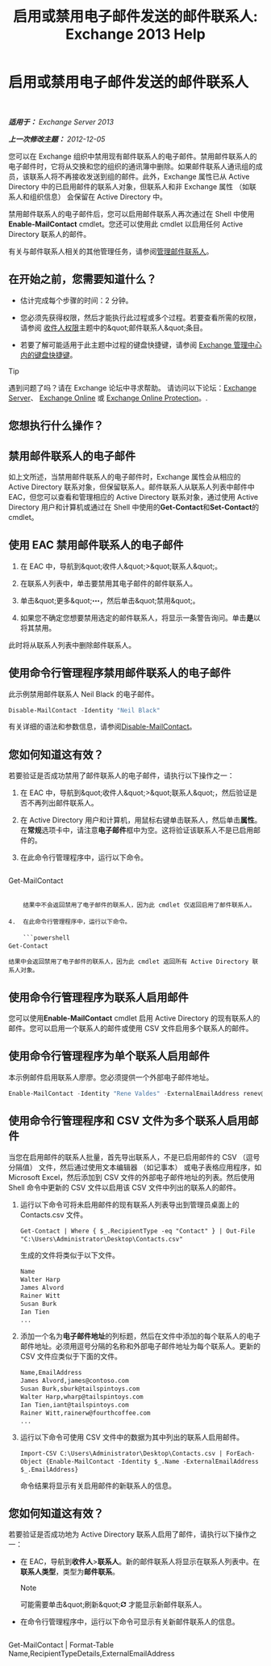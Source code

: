 ﻿---
title: '启用或禁用电子邮件发送的邮件联系人: Exchange 2013 Help'
TOCTitle: 启用或禁用电子邮件发送的邮件联系人
ms:assetid: ca47441f-1aa4-4958-aba5-18d51e59837e
ms:mtpsurl: https://technet.microsoft.com/zh-cn/library/Bb124552(v=EXCHG.150)
ms:contentKeyID: 50556660
ms.date: 05/21/2018
mtps_version: v=EXCHG.150
ms.translationtype: MT
---

# 启用或禁用电子邮件发送的邮件联系人

 

_**适用于：** Exchange Server 2013_

_**上一次修改主题：** 2012-12-05_

您可以在 Exchange 组织中禁用现有邮件联系人的电子邮件。禁用邮件联系人的电子邮件时，它将从交换和您的组织的通讯簿中删除。如果邮件联系人通讯组的成员，该联系人将不再接收发送到组的邮件。此外，Exchange 属性已从 Active Directory 中的已启用邮件的联系人对象，但联系人和非 Exchange 属性 （如联系人和组织信息） 会保留在 Active Directory 中。

禁用邮件联系人的电子邮件后，您可以启用邮件联系人再次通过在 Shell 中使用**Enable-MailContact** cmdlet。您还可以使用此 cmdlet 以启用任何 Active Directory 联系人的邮件。

有关与邮件联系人相关的其他管理任务，请参阅[管理邮件联系人](https://docs.microsoft.com/zh-cn/exchange/recipients-in-exchange-online/manage-mail-contacts)。

## 在开始之前，您需要知道什么？

  - 估计完成每个步骤的时间：2 分钟。

  - 您必须先获得权限，然后才能执行此过程或多个过程。若要查看所需的权限，请参阅 [收件人权限](recipients-permissions-exchange-2013-help.md)主题中的\&quot;邮件联系人\&quot;条目。

  - 若要了解可能适用于此主题中过程的键盘快捷键，请参阅 [Exchange 管理中心内的键盘快捷键](keyboard-shortcuts-in-the-exchange-admin-center-exchange-online-protection-help.md)。

> [!TIP]  
> 遇到问题了吗？请在 Exchange 论坛中寻求帮助。 请访问以下论坛：<a href="https://go.microsoft.com/fwlink/p/?linkid=60612">Exchange Server</a>、 <a href="https://go.microsoft.com/fwlink/p/?linkid=267542">Exchange Online</a> 或 <a href="https://go.microsoft.com/fwlink/p/?linkid=285351">Exchange Online Protection</a>。.


## 您想执行什么操作？

## 禁用邮件联系人的电子邮件

如上文所述，当禁用邮件联系人的电子邮件时，Exchange 属性会从相应的 Active Directory 联系对象，但保留联系人。邮件联系人从联系人列表中邮件中 EAC，但您可以查看和管理相应的 Active Directory 联系对象，通过使用 Active Directory 用户和计算机或通过在 Shell 中使用的**Get-Contact**和**Set-Contact**的 cmdlet。

## 使用 EAC 禁用邮件联系人的电子邮件

1.  在 EAC 中，导航到\&quot;收件人\&quot;\>\&quot;联系人\&quot;。

2.  在联系人列表中，单击要禁用其电子邮件的邮件联系人。

3.  单击\&quot;更多\&quot;![更多选项图标](images/JJ150550.5381819e-3b21-4873-8714-e9b956290b28(EXCHG.150).gif "更多选项图标")，然后单击\&quot;禁用\&quot;。

4.  如果您不确定您想要禁用选定的邮件联系人，将显示一条警告询问。单击**是**以将其禁用。

此时将从联系人列表中删除邮件联系人。

## 使用命令行管理程序禁用邮件联系人的电子邮件

此示例禁用邮件联系人 Neil Black 的电子邮件。

```powershell
Disable-MailContact -Identity "Neil Black"
```

有关详细的语法和参数信息，请参阅[Disable-MailContact](https://technet.microsoft.com/zh-cn/library/aa997465\(v=exchg.150\))。

## 您如何知道这有效？

若要验证是否成功禁用了邮件联系人的电子邮件，请执行以下操作之一：

1.  在 EAC 中，导航到\&quot;收件人\&quot;\>\&quot;联系人\&quot;，然后验证是否不再列出邮件联系人。

2.  在 Active Directory 用户和计算机，用鼠标右键单击联系人，然后单击**属性**。在**常规**选项卡中，请注意**电子邮件**框中为空。这将验证该联系人不是已启用邮件的。

3.  在此命令行管理程序中，运行以下命令。
    
    ```powershell
Get-MailContact
```
    
    结果中不会返回禁用了电子邮件的联系人，因为此 cmdlet 仅返回启用了邮件联系人。

4.  在此命令行管理程序中，运行以下命令。
    
    ```powershell
Get-Contact
```
    
    结果中会返回禁用了电子邮件的联系人，因为此 cmdlet 返回所有 Active Directory 联系人对象。

## 使用命令行管理程序为联系人启用邮件

您可以使用**Enable-MailContact** cmdlet 启用 Active Directory 的现有联系人的邮件。您可以启用一个联系人的邮件或使用 CSV 文件启用多个联系人的邮件。

## 使用命令行管理程序为单个联系人启用邮件

本示例邮件启用联系人廖廖。您必须提供一个外部电子邮件地址。

```powershell
Enable-MailContact -Identity "Rene Valdes" -ExternalEmailAddress renev@tailspintoys.com
```

## 使用命令行管理程序和 CSV 文件为多个联系人启用邮件

当您在启用邮件的联系人批量，首先导出联系人，不是已启用邮件的 CSV （逗号分隔值） 文件，然后通过使用文本编辑器 （如记事本） 或电子表格应用程序，如 Microsoft Excel，然后添加到 CSV 文件的外部电子邮件地址的列表。然后使用 Shell 命令中更新的 CSV 文件以启用该 CSV 文件中列出的联系人的邮件。

1.  运行以下命令可将未启用邮件的现有联系人列表导出到管理员桌面上的 Contacts.csv 文件。
    
        Get-Contact | Where { $_.RecipientType -eq "Contact" } | Out-File "C:\Users\Administrator\Desktop\Contacts.csv"
    
    生成的文件将类似于以下文件。
    
        Name
        Walter Harp
        James Alvord
        Rainer Witt
        Susan Burk
        Ian Tien
        ...

2.  添加一个名为**电子邮件地址**的列标题，然后在文件中添加的每个联系人的电子邮件地址。必须用逗号分隔的名称和外部电子邮件地址为每个联系人。更新的 CSV 文件应类似于下面的文件。
    
        Name,EmailAddress
        James Alvord,james@contoso.com
        Susan Burk,sburk@tailspintoys.com
        Walter Harp,wharp@tailspintoys.com
        Ian Tien,iant@tailspintoys.com
        Rainer Witt,rainerw@fourthcoffee.com
        ...

3.  运行以下命令可使用 CSV 文件中的数据为其中列出的联系人启用邮件。
    
        Import-CSV C:\Users\Administrator\Desktop\Contacts.csv | ForEach-Object {Enable-MailContact -Identity $_.Name -ExternalEmailAddress $_.EmailAddress}
    
    命令结果将显示有关启用邮件的新联系人的信息。

## 您如何知道这有效？

若要验证是否成功地为 Active Directory 联系人启用了邮件，请执行以下操作之一：

  - 在 EAC，导航到**收件人**\>**联系人**。新的邮件联系人将显示在联系人列表中。在**联系人类型**，类型为**邮件联系**。
    
    > [!NOTE]  
    > 可能需要单击&amp;quot;刷新&amp;quot;<img src="images/Dd353189.85f271ca-32a4-426c-842a-d2172567099d(EXCHG.150).gif" title="刷新图标" alt="刷新图标" /> 才能显示新邮件联系人。


  - 在命令行管理程序中，运行以下命令可显示有关新邮件联系人的信息。
    
    ```powershell
Get-MailContact | Format-Table Name,RecipientTypeDetails,ExternalEmailAddress
```

